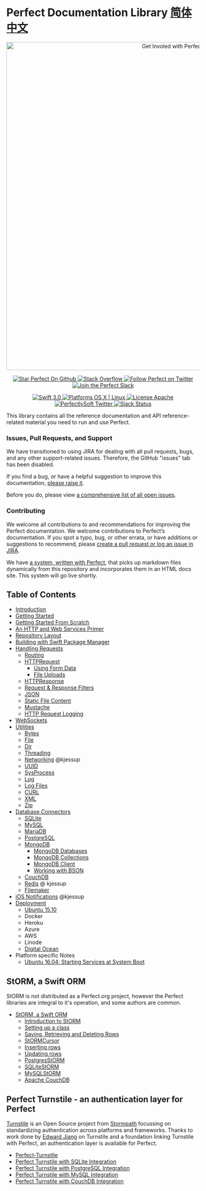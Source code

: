 # Perfect Documentation Library [简体中文](README.zh_CN.md)

<p align="center">
    <a href="http://perfect.org/get-involved.html" target="_blank">
        <img src="http://perfect.org/assets/github/perfect_github_2_0_0.jpg" alt="Get Involed with Perfect!" width="854" />
    </a>
</p>

<p align="center">
    <a href="https://github.com/PerfectlySoft/Perfect" target="_blank">
        <img src="http://www.perfect.org/github/Perfect_GH_button_1_Star.jpg" alt="Star Perfect On Github" />
    </a>  
    <a href="http://stackoverflow.com/questions/tagged/perfect" target="_blank">
        <img src="http://www.perfect.org/github/perfect_gh_button_2_SO.jpg" alt="Stack Overflow" />
    </a>  
    <a href="https://twitter.com/perfectlysoft" target="_blank">
        <img src="http://www.perfect.org/github/Perfect_GH_button_3_twit.jpg" alt="Follow Perfect on Twitter" />
    </a>  
    <a href="http://perfect.ly" target="_blank">
        <img src="http://www.perfect.org/github/Perfect_GH_button_4_slack.jpg" alt="Join the Perfect Slack" />
    </a>
</p>

<p align="center">
    <a href="https://developer.apple.com/swift/" target="_blank">
        <img src="https://img.shields.io/badge/Swift-3.0-orange.svg?style=flat" alt="Swift 3.0">
    </a>
    <a href="https://developer.apple.com/swift/" target="_blank">
        <img src="https://img.shields.io/badge/Platforms-OS%20X%20%7C%20Linux%20-lightgray.svg?style=flat" alt="Platforms OS X | Linux">
    </a>
    <a href="http://perfect.org/licensing.html" target="_blank">
        <img src="https://img.shields.io/badge/License-Apache-lightgrey.svg?style=flat" alt="License Apache">
    </a>
    <a href="http://twitter.com/PerfectlySoft" target="_blank">
        <img src="https://img.shields.io/badge/Twitter-@PerfectlySoft-blue.svg?style=flat" alt="PerfectlySoft Twitter">
    </a>
    <a href="http://perfect.ly" target="_blank">
        <img src="http://perfect.ly/badge.svg" alt="Slack Status">
    </a>
</p>

This library contains all the reference documentation and API reference-related material you need to run and use Perfect.

### Issues, Pull Requests, and Support

We have transitioned to using JIRA for dealing with all pull requests, bugs, and any other support-related issues. Therefore, the GitHub "issues" tab has been disabled.

If you find a bug, or have a helpful suggestion to improve this documentation, [please raise it](http://jira.perfect.org:8080/servicedesk/customer/portal/1).

Before you do, please view [a comprehensive list of all open issues](http://jira.perfect.org:8080/projects/ISS/issues).

### Contributing

We welcome all contributions to and recommendations for improving the Perfect documentation. We welcome contributions to Perfect’s documentation. If you spot a typo, bug, or other errata, or have additions or suggestions to recommend, please [create a pull request or log an issue in JIRA](http://jira.perfect.org:8080/servicedesk/customer/portal/1/user/login?destination=portal%2F1).

We have [a system, written with Perfect](https://github.com/PerfectlySoft/PerfectDocGenerator), that picks up markdown files dynamically from this repository and incorporates them in an HTML docs site. This system will go live shortly.

## Table of Contents

* [Introduction](https://github.com/PerfectlySoft/PerfectDocs/blob/master/guide/introduction.md)
* [Getting Started](https://github.com/PerfectlySoft/PerfectDocs/blob/master/guide/gettingStarted.md)
* [Getting Started From Scratch](https://github.com/PerfectlySoft/PerfectDocs/blob/master/guide/gettingStartedFromScratch.md)
* [An HTTP and Web Services Primer](https://github.com/PerfectlySoft/PerfectDocs/blob/master/guide/WebServicesPrimer.md)
* [Repository Layout](https://github.com/PerfectlySoft/PerfectDocs/blob/master/guide/repositoryLayout.md)
* [Building with Swift Package Manager](https://github.com/PerfectlySoft/PerfectDocs/blob/master/guide/buildingWithSPM.md)
* [Handling Requests](https://github.com/PerfectlySoft/PerfectDocs/blob/master/guide/handlingRequests.md)
	* [Routing](https://github.com/PerfectlySoft/PerfectDocs/blob/master/guide/routing.md)
	* [HTTPRequest](https://github.com/PerfectlySoft/PerfectDocs/blob/master/guide/HTTPRequest.md)
	 	* [Using Form Data](https://github.com/PerfectlySoft/PerfectDocs/blob/master/guide/formData.md)
		* [File Uploads](https://github.com/PerfectlySoft/PerfectDocs/blob/master/guide/fileUploads.md)
	* [HTTPResponse](https://github.com/PerfectlySoft/PerfectDocs/blob/master/guide/HTTPResponse.md)
	* [Request &amp; Response Filters](https://github.com/PerfectlySoft/PerfectDocs/blob/master/guide/filters.md)
	* [JSON](https://github.com/PerfectlySoft/PerfectDocs/blob/master/guide/JSON.md)
	* [Static File Content](https://github.com/PerfectlySoft/PerfectDocs/blob/master/guide/staticFileContent.md)
	* [Mustache](https://github.com/PerfectlySoft/PerfectDocs/blob/master/guide/mustache.md)
	* [HTTP Request Logging](https://github.com/PerfectlySoft/PerfectDocs/blob/master/guide/HTTPRequestLogging.md)
* [WebSockets](https://github.com/PerfectlySoft/PerfectDocs/blob/master/guide/webSockets.md)
* [Utilities](https://github.com/PerfectlySoft/PerfectDocs/blob/master/guide/utilities.md)
	* [Bytes](https://github.com/PerfectlySoft/PerfectDocs/blob/master/guide/bytes.md)
	* [File](https://github.com/PerfectlySoft/PerfectDocs/blob/master/guide/file.md)
	* [Dir](https://github.com/PerfectlySoft/PerfectDocs/blob/master/guide/dir.md)
	* [Threading](https://github.com/PerfectlySoft/PerfectDocs/blob/master/guide/thread.md)
	* [Networking](https://github.com/PerfectlySoft/PerfectDocs/blob/master/guide/net.md) @kjessup
	* [UUID](https://github.com/PerfectlySoft/PerfectDocs/blob/master/guide/UUID.md)
	* [SysProcess](https://github.com/PerfectlySoft/PerfectDocs/blob/master/guide/sysProcess.md)
	* [Log](https://github.com/PerfectlySoft/PerfectDocs/blob/master/guide/log.md)
	* [Log Files](https://github.com/PerfectlySoft/PerfectDocs/blob/master/guide/logFiles.md)
	* [CURL](https://github.com/PerfectlySoft/PerfectDocs/blob/master/guide/cURL.md)
	* [XML](https://github.com/PerfectlySoft/PerfectDocs/blob/master/guide/xml.md)
	* [Zip](https://github.com/PerfectlySoft/PerfectDocs/blob/master/guide/zip.md)
* [Database Connectors](https://github.com/PerfectlySoft/PerfectDocs/blob/master/guide/databaseConnectors.md)
	* [SQLite](https://github.com/PerfectlySoft/PerfectDocs/blob/master/guide/SQLite.md)
	* [MySQL](https://github.com/PerfectlySoft/PerfectDocs/blob/master/guide/MySQL.md)
	* [MariaDB](https://github.com/PerfectlySoft/PerfectDocs/blob/master/guide/MariaDB.md)
	* [PostgreSQL](https://github.com/PerfectlySoft/PerfectDocs/blob/master/guide/PostgreSQL.md)
	* [MongoDB](https://github.com/PerfectlySoft/PerfectDocs/blob/master/guide/MongoDB.md)
		* [MongoDB Databases](https://github.com/PerfectlySoft/PerfectDocs/blob/master/guide/MongoDB-Database.md)
		* [MongoDB Collections](https://github.com/PerfectlySoft/PerfectDocs/blob/master/guide/MongoDB-Collections.md)
		* [MongoDB Client](https://github.com/PerfectlySoft/PerfectDocs/blob/master/guide/MongoDB-Client.md)
		* [Working with BSON](https://github.com/PerfectlySoft/PerfectDocs/blob/master/guide/MongoDB-BSON.md)
	* [CouchDB](https://github.com/PerfectlySoft/PerfectDocs/blob/master/guide/CouchDB.md)
	* [Redis](https://github.com/PerfectlySoft/PerfectDocs/blob/master/guide/Redis.md) @ kjessup
	* [Filemaker](https://github.com/PerfectlySoft/PerfectDocs/blob/master/guide/filemaker.md)
* [iOS Notifications](https://github.com/PerfectlySoft/PerfectDocs/blob/master/guide/iOSNotifications.md) @kjessup
* [Deployment](https://github.com/PerfectlySoft/PerfectDocs/blob/master/guide/deployment.md)
	* [Ubuntu 15.10](https://github.com/PerfectlySoft/PerfectDocs/blob/master/guide/deployment-Ubuntu1510.md)
	* Docker
	* Heroku
	* Azure
	* AWS
	* Linode
	* [Digital Ocean](https://github.com/PerfectlySoft/PerfectDocs/blob/master/guide/deployment-DigitalOcean.md)
* Platform specific Notes
	* [Ubuntu 16.04: Starting Services at System Boot](https://github.com/PerfectlySoft/PerfectDocs/blob/master/guide/starting-services.md)

## StORM, a Swift ORM

StORM is not distributed as a Perfect.org project, however the Perfect libraries are integral to it's operation, and some authors are common.
	
* [StORM, a Swift ORM](https://github.com/PerfectlySoft/PerfectDocs/blob/master/guide/StORM.md)
	* [Introduction to StORM](https://github.com/PerfectlySoft/PerfectDocs/blob/master/guide/StORM.md)
	* [Setting up a class](https://github.com/PerfectlySoft/PerfectDocs/blob/master/guide/StORM-Setting-up-a-class.md)
	* [Saving, Retrieving and Deleting Rows](https://github.com/PerfectlySoft/PerfectDocs/blob/master/guide/StORM-Saving-Retrieving-and-Deleting-Rows.md)
	* [StORMCursor](https://github.com/PerfectlySoft/PerfectDocs/blob/master/guide/StORM-Cursor.md)
	* [Inserting rows](https://github.com/PerfectlySoft/PerfectDocs/blob/master/guide/StORM-Insert.md)
	* [Updating rows](https://github.com/PerfectlySoft/PerfectDocs/blob/master/guide/StORM-Update.md)
	* [PostgresStORM](https://github.com/PerfectlySoft/PerfectDocs/blob/master/guide/StORM-PostgreSQL.md)
	* [SQLiteStORM](https://github.com/PerfectlySoft/PerfectDocs/blob/master/guide/StORM-SQLite.md)
	* [MySQLStORM](https://github.com/PerfectlySoft/PerfectDocs/blob/master/guide/StORM-MySQL.md)
	* [Apache CouchDB](https://github.com/PerfectlySoft/PerfectDocs/blob/master/guide/StORM-CouchDB.md)

## Perfect Turnstile - an authentication layer for Perfect

[Turnstile](https://github.com/stormpath/Turnstile) is an Open Source project from [Stormpath](https://github.com/stormpath) focussing on standardizing authentication across platforms and frameworks. Thanks to work done by [Edward Jiang](https://github.com/edjiang) on Turnstile and a foundation linking Turnstile with Perfect, an authentication layer is available for Perfect.

* [Perfect-Turnstile](https://github.com/PerfectlySoft/PerfectDocs/blob/master/guide/Turnstile.md)
* [Perfect Turnstile with SQLite Integration](https://github.com/PerfectlySoft/PerfectDocs/blob/master/guide/Turnstile.md)
* [Perfect Turnstile with PostgreSQL Integration](https://github.com/PerfectlySoft/PerfectDocs/blob/master/guide/Turnstile.md)
* [Perfect Turnstile with MySQL Integration](https://github.com/PerfectlySoft/PerfectDocs/blob/master/guide/Turnstile.md)
* [Perfect Turnstile with CouchDB Integration](https://github.com/PerfectlySoft/PerfectDocs/blob/master/guide/Turnstile.md)